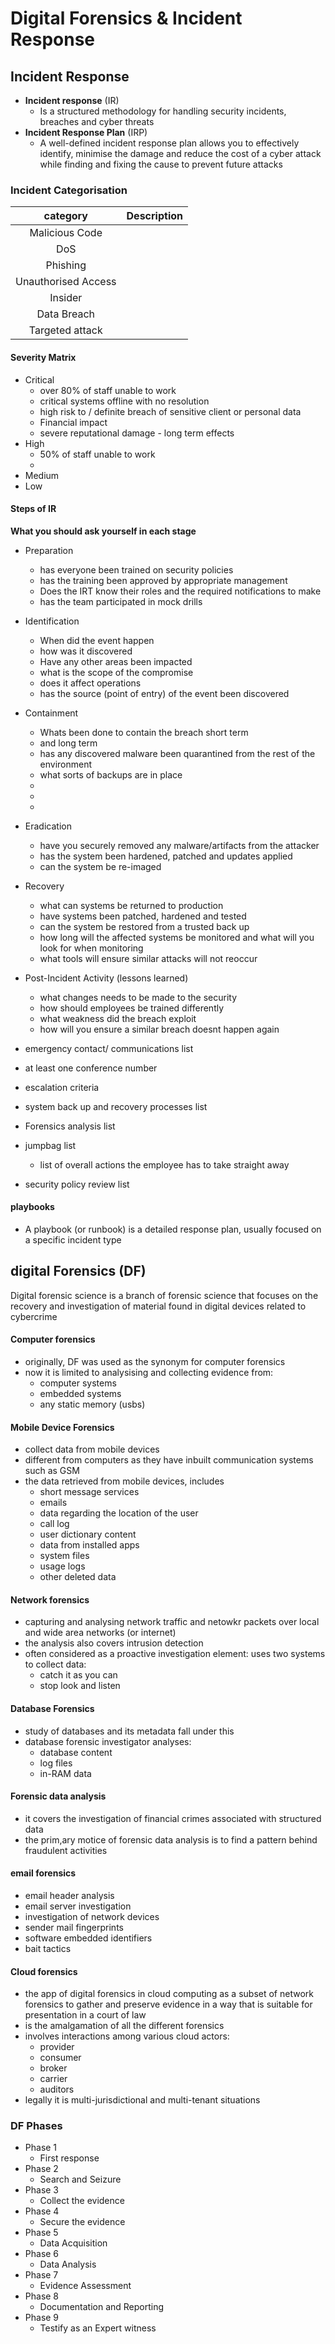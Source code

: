 # Digital Forensics & Incident Response
## Incident Response
- **Incident response** (IR)
    - Is a structured methodology for handling security incidents, breaches and cyber threats
- **Incident Response Plan** (IRP)      
    - A well-defined incident response plan allows you to effectively identify, minimise the damage and reduce the cost of a cyber attack while finding and fixing the cause to prevent future attacks
### Incident Categorisation
| category | Description |  
|:---------: |:----------------------------:|
| Malicious Code |  |  
| DoS |  |  
| Phishing |  |  
| Unauthorised Access |  |  
| Insider |  |  
| Data Breach |  |  
| Targeted attack |  |

#### Severity Matrix
- Critical
  - over 80% of staff unable to work
  - critical systems offline with no resolution
  - high risk to / definite breach of sensitive client or personal data  
  - Financial impact
  - severe reputational damage - long term effects 
- High
  - 50% of staff unable to work
  -   
- Medium
- Low
#### Steps of IR
**What you should ask yourself in each stage**
- Preparation
  - has everyone been trained on security policies
  - has the training been approved by appropriate management
  - Does the IRT know their roles and the required notifications to make
  - has the team participated in mock drills
- Identification
  - When did the event happen
  - how was it discovered
  - Have any other areas been impacted
  - what is the scope of the compromise
  - does it affect operations
  - has the source (point of entry) of the event been discovered
- Containment
  - Whats been done to contain the breach short term
  - and long term
  - has any discovered malware been quarantined from the rest of the environment
  - what sorts of backups are in place
  -
  -
  -
- Eradication
  - have you securely removed any malware/artifacts from the attacker
  - has the system been hardened, patched and updates applied
  - can the system be re-imaged
- Recovery
  - what can systems be returned to production
  - have systems been patched, hardened and tested
  - can the system be restored from a trusted back up
  - how long will the affected systems be monitored and what will you look for when monitoring
  - what tools will ensure similar attacks will not reoccur
- Post-Incident Activity (lessons learned)
  - what changes needs to be made to the security
  - how should employees be trained differently
  - what weakness did the breach exploit
  - how will you ensure a similar breach doesnt happen again
  
- emergency contact/ communications list
- at least one conference number
- escalation criteria
- system back up and recovery processes list
- Forensics analysis list
- jumpbag list
  - list of overall actions the employee has to take straight away
- security policy review list
#### playbooks
- A playbook (or runbook) is a detailed response plan, usually focused on a specific incident type


## digital Forensics (DF)
Digital forensic science is a branch of forensic science that focuses on the recovery and investigation of material found in digital devices related to cybercrime
#### Computer forensics
- originally, DF was used as the synonym for computer forensics
- now it is limited to analysising and collecting evidence from:
  - computer systems
  - embedded systems
  - any static memory (usbs)
#### Mobile Device Forensics
- collect data from mobile devices
- different from computers as they have inbuilt communication systems such as GSM
- the data retrieved from mobile devices, includes
  - short message services
  - emails
  - data regarding the location of the user
  - call log
  - user dictionary content
  - data from installed apps
  - system files
  - usage logs
  - other deleted data
#### Network forensics
- capturing and analysing network traffic and netowkr packets over local and wide area networks (or internet)
- the analysis also covers intrusion detection
- often considered as a proactive investigation element: uses two systems to collect data:
  - catch it as you can
  - stop look and listen
#### Database Forensics
- study of databases and its metadata fall under this
- database forensic investigator analyses:
  - database content
  - log files
  - in-RAM data
  
#### Forensic data analysis
- it covers the investigation of financial crimes associated with structured data
- the prim,ary motice of forensic data analysis is to find a pattern behind fraudulent activities
#### email forensics
- email header analysis
- email server investigation
- investigation of network devices
- sender mail fingerprints
- software embedded identifiers
- bait tactics
#### Cloud forensics
- the app of digital forensics in cloud computing as a subset of network forensics to gather and preserve evidence in a way that is suitable for presentation in a court of law
- is the amalgamation of all the different forensics
- involves interactions among various cloud actors:
  - provider
  - consumer
  - broker
  - carrier
  - auditors
- legally it is multi-jurisdictional and multi-tenant situations  
### DF Phases
- Phase 1 
  - First response
- Phase 2 
  - Search and Seizure
- Phase 3 
  - Collect the evidence
- Phase 4 
  - Secure the evidence
- Phase 5
  - Data Acquisition
- Phase 6 
  - Data Analysis
- Phase 7
  - Evidence Assessment
- Phase 8 
  - Documentation and Reporting
- Phase 9
  - Testify as an Expert witness